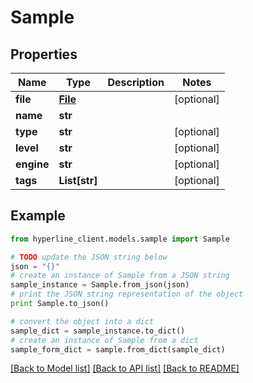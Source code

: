 # Sample


## Properties
Name | Type | Description | Notes
------------ | ------------- | ------------- | -------------
**file** | [**File**](File.md) |  | [optional] 
**name** | **str** |  | 
**type** | **str** |  | [optional] 
**level** | **str** |  | [optional] 
**engine** | **str** |  | [optional] 
**tags** | **List[str]** |  | [optional] 

## Example

```python
from hyperline_client.models.sample import Sample

# TODO update the JSON string below
json = "{}"
# create an instance of Sample from a JSON string
sample_instance = Sample.from_json(json)
# print the JSON string representation of the object
print Sample.to_json()

# convert the object into a dict
sample_dict = sample_instance.to_dict()
# create an instance of Sample from a dict
sample_form_dict = sample.from_dict(sample_dict)
```
[[Back to Model list]](../README.md#documentation-for-models) [[Back to API list]](../README.md#documentation-for-api-endpoints) [[Back to README]](../README.md)


